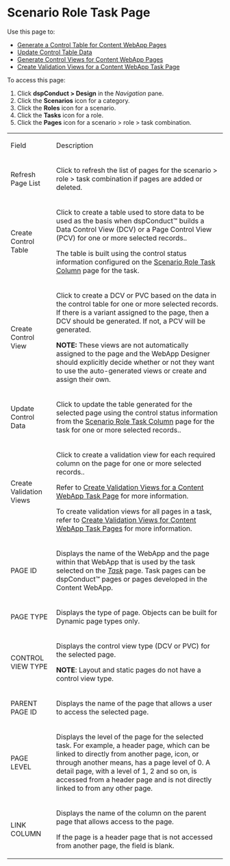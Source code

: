 # Scenario Role Task Page

<div class="use">

Use this page to:

  - [Generate a Control Table for Content WebApp
    Pages](../Use_Cases/Generate_a_Control_Table_for_Content_WebApp_Pages.htm)
  - [Update Control Table
    Data](../Use_Cases/Update_Control_Table_Data.htm)
  - [Generate Control Views for Content WebApp
    Pages](../Use_Cases/Generate_Control_Views_for_Content_WebApp_Pages.htm)
  - [Create Validation Views for a Content WebApp Task
    Page](../Use_Cases/Create_ValidationViews_Content_Page.htm)

</div>

To access this page:

1.  Click <span style="font-weight: bold;">dspConduct \> Design</span>
    in the <span style="font-style: italic;">Navigation</span> pane.
2.  Click the <span style="font-weight: bold;">Scenarios</span> icon for
    a category.
3.  Click the <span style="font-weight: bold;">Roles</span> icon for a
    scenario.
4.  Click the <span style="font-weight: bold;">Tasks</span> icon for a
    role.
5.  Click the <span style="font-weight: bold;">Pages</span> icon for a
    scenario \> role \> task combination.

<table>
<tbody>
<tr class="odd">
<td><p>Field</p></td>
<td><p>Description</p></td>
</tr>
<tr class="even">
<td><p>Refresh Page List</p></td>
<td><p>Click to refresh the list of pages for the scenario &gt; role &gt; task combination if pages are added or deleted.</p></td>
</tr>
<tr class="odd">
<td><p>Create Control Table</p></td>
<td><p>Click to create a table used to store data to be used as the basis when dspConduct™ builds a Data Control View (DCV) or a Page Control View (PCV) for one or more selected records..</p>
<p>The table is built using the control status information configured on the <a href="Scenario_Role_Task_Column_H.htm#ScenarioRoleTaskColumn">Scenario Role Task Column</a> page for the task.</p></td>
</tr>
<tr class="even">
<td><p>Create Control View</p></td>
<td><p>Click to create a DCV or PVC based on the data in the control table for one or more selected records. If there is a variant assigned to the page, then a DCV should be generated. If not, a PCV will be generated.</p>
<p><strong>NOTE:</strong> These views are not automatically assigned to the page and the WebApp Designer should explicitly decide whether or not they want to use the auto-generated views or create and assign their own.</p></td>
</tr>
<tr class="odd">
<td><p>Update Control Data</p></td>
<td><p>Click to update the table generated for the selected page using the control status information from the <a href="Scenario_Role_Task_Column_H.htm#ScenarioRoleTaskColumn">Scenario Role Task Column</a> page for the task for one or more selected records..</p></td>
</tr>
<tr class="even">
<td><p>Create Validation Views</p></td>
<td><p>Click to create a validation view for each required column on the page for one or more selected records..</p>
<p>Refer to <a href="../Use_Cases/Create_ValidationViews_Content_Page.htm">Create Validation Views for a Content WebApp Task Page</a> for more information.</p>
<p>To create validation views for all pages in a task, refer to <a href="../Use_Cases/Create_Valid_Views_Task_Pages.htm">Create Validation Views for Content WebApp Task Pages</a> for more information.</p></td>
</tr>
<tr class="odd">
<td><p>PAGE ID</p></td>
<td><p>Displays the name of the WebApp and the page within that WebApp that is used by the task selected on the <span style="font-style: italic;"><a href="Task_H.htm">Task</a></span> page. Task pages can be dspConduct™ pages or pages developed in the Content WebApp.</p></td>
</tr>
<tr class="even">
<td><p>PAGE TYPE</p></td>
<td><p>Displays the type of page. Objects can be built for Dynamic page types only.</p></td>
</tr>
<tr class="odd">
<td><p>CONTROL VIEW TYPE</p></td>
<td><p>Displays the control view type (DCV or PVC) for the selected page.</p>
<p><strong>NOTE</strong>: Layout and static pages do not have a control view type.</p></td>
</tr>
<tr class="even">
<td><p>PARENT PAGE ID</p></td>
<td><p>Displays the name of the page that allows a user to access the selected page.</p></td>
</tr>
<tr class="odd">
<td><p>PAGE LEVEL</p></td>
<td><p>Displays the level of the page for the selected task. For example, a header page, which can be linked to directly from another page, icon, or through another means, has a page level of 0. A detail page, with a level of 1, 2 and so on, is accessed from a header page and is not directly linked to from any other page.</p></td>
</tr>
<tr class="even">
<td><p>LINK COLUMN</p></td>
<td><p>Displays the name of the column on the parent page that allows access to the page.</p>
<p>If the page is a header page that is not accessed from another page, the field is blank.</p></td>
</tr>
</tbody>
</table>

